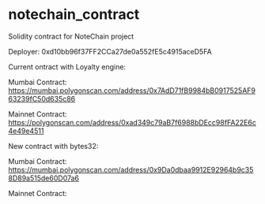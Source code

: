 # notechain_contract
Solidity contract for NoteChain project

Deployer: 0xd10bb96f37FF2CCa27de0a552fE5c4915aceD5FA

Current ontract with Loyalty engine:

Mumbai Contract: https://mumbai.polygonscan.com/address/0x7AdD71fB9984bB0917525AF963239fC50d635c86

Mainnet Contract: https://polygonscan.com/address/0xad349c79aB7f6988bDEcc98fFA22E6c4e49e4511


New contract with bytes32:

Mumbai Contract: https://mumbai.polygonscan.com/address/0x9Da0dbaa9912E92964b9c358D89a515de60D07a6

Mainnet Contract: